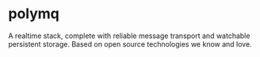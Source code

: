 # polymq

A realtime stack, complete with reliable message transport and watchable persistent storage.
Based on open source technologies we know and love.
